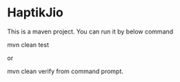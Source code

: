 # HaptikJio

This is a maven project. You can run it by below command 

mvn clean test 

or

mvn clean verify from command prompt.

